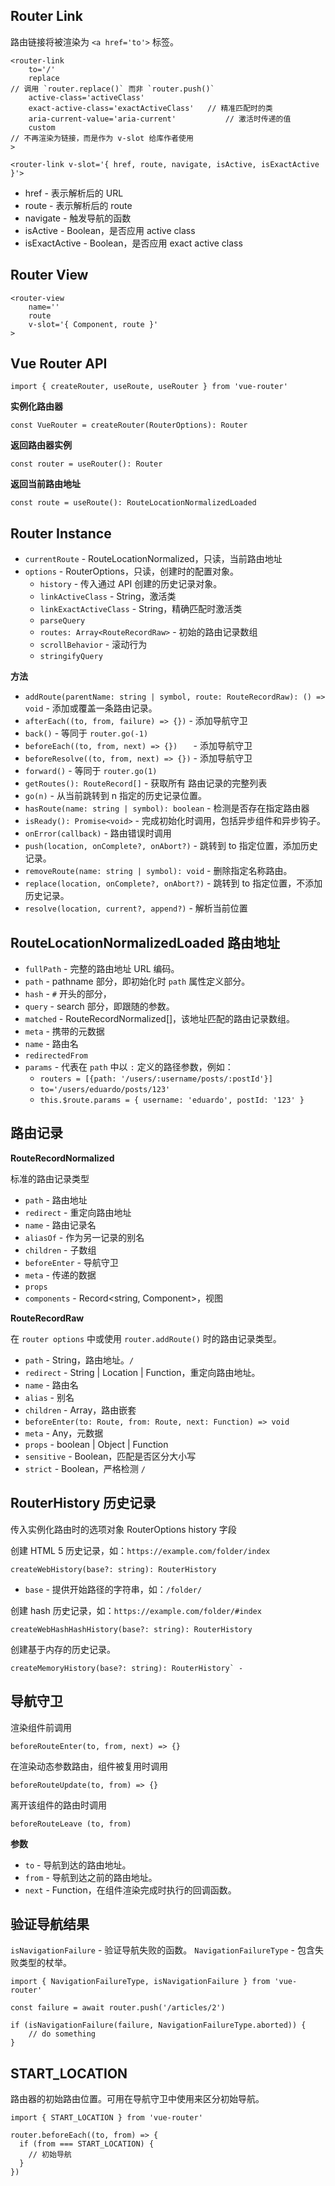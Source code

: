 ## Router Link

路由链接将被渲染为 `<a href='to'>` 标签。

	<router-link 
		to='/'
		replace 															// 调用 `router.replace()` 而非 `router.push()`
		active-class='activeClass'
		exact-active-class='exactActiveClass'	// 精准匹配时的类
		aria-current-value='aria-current'			// 激活时传递的值
		custom																// 不再渲染为链接，而是作为 v-slot 给库作者使用		
	>

	<router-link v-slot='{ href, route, navigate, isActive, isExactActive }'>

- href - 表示解析后的 URL
- route - 表示解析后的 route
- navigate - 触发导航的函数
- isActive - Boolean，是否应用 active class
- isExactActive - Boolean，是否应用 exact active class

## Router View

	<router-view 
		name='' 
		route 
		v-slot='{ Component, route }'
	>

## Vue Router API

	import { createRouter, useRoute, useRouter } from 'vue-router'

**实例化路由器**

	const VueRouter = createRouter(RouterOptions): Router

**返回路由器实例**

	const router = useRouter(): Router

**返回当前路由地址**	

	const route = useRoute(): RouteLocationNormalizedLoaded

## Router Instance

- `currentRoute` - RouteLocationNormalized，只读，当前路由地址
- `options` - RouterOptions，只读，创建时的配置对象。
	- `history` - 传入通过 API 创建的历史记录对象。
	- `linkActiveClass` - String，激活类
	- `linkExactActiveClass` - String，精确匹配时激活类 
	- `parseQuery`
	- `routes: Array<RouteRecordRaw>` - 初始的路由记录数组
	- `scrollBehavior` - 滚动行为
	- `stringifyQuery`

**方法**

- `addRoute(parentName: string | symbol, route: RouteRecordRaw): () => void` - 添加或覆盖一条路由记录。
- `afterEach((to, from, failure) => {})` - 添加导航守卫
- `back()` - 等同于 `router.go(-1)`
- `beforeEach((to, from, next) => {})	` - 添加导航守卫			
- `beforeResolve((to, from, next) => {})` - 添加导航守卫
- `forward()` - 等同于 `router.go(1)`
- `getRoutes(): RouteRecord[]` - 获取所有 路由记录的完整列表
- `go(n)` - 从当前跳转到 n 指定的历史记录位置。
- `hasRoute(name: string | symbol): boolean` - 检测是否存在指定路由器
- `isReady(): Promise<void>` - 完成初始化时调用，包括异步组件和异步钩子。
- `onError(callback)` - 路由错误时调用
- `push(location, onComplete?, onAbort?)` - 跳转到 to 指定位置，添加历史记录。
- `removeRoute(name: string | symbol): void` - 删除指定名称路由。
- `replace(location, onComplete?, onAbort?)` - 跳转到 to 指定位置，不添加历史记录。
- `resolve(location, current?, append?)` - 解析当前位置

## RouteLocationNormalizedLoaded 路由地址

- `fullPath` - 完整的路由地址 URL 编码。
- `path` - pathname 部分，即初始化时 `path` 属性定义部分。
- `hash` - `#` 开头的部分，
- `query` - search 部分，即跟随的参数。
- `matched` - RouteRecordNormalized[]，该地址匹配的路由记录数组。
- `meta` - 携带的元数据
- `name` - 路由名
- `redirectedFrom`
- `params` - 代表在 `path` 中以 `:` 定义的路径参数，例如：
	- `routers = [{path: '/users/:username/posts/:postId'}]`
	- `to='/users/eduardo/posts/123'`
	- `this.$route.params = { username: 'eduardo', postId: '123' }`


































































## 路由记录

**RouteRecordNormalized**

标准的路由记录类型

- `path` - 路由地址
- `redirect` - 重定向路由地址
- `name` - 路由记录名
- `aliasOf` - 作为另一记录的别名
- `children` - 子数组
- `beforeEnter` - 导航守卫
- `meta` - 传递的数据
- `props`
- `components` - Record<string, Component>，视图

**RouteRecordRaw**

在 `router options` 中或使用 `router.addRoute()` 时的路由记录类型。

- `path` - String，路由地址。`/`
- `redirect` - String | Location | Function，重定向路由地址。
- `name` - 路由名
- `alias` - 别名
- `children` - Array<routeOption>，路由嵌套
- `beforeEnter(to: Route, from: Route, next: Function) => void`
- `meta` - Any，元数据
- `props` - boolean | Object | Function
- `sensitive` - Boolean，匹配是否区分大小写
- `strict` - Boolean，严格检测 `/`

## RouterHistory 历史记录

传入实例化路由时的选项对象 RouterOptions history 字段

创建 HTML 5 历史记录，如：`https://example.com/folder/index`

	createWebHistory(base?: string): RouterHistory

- `base` - 提供开始路径的字符串，如：`/folder/`

创建 hash 历史记录，如：`https://example.com/folder/#index`

	createWebHashHashHistory(base?: string): RouterHistory

创建基于内存的历史记录。

	createMemoryHistory(base?: string): RouterHistory` - 

## 导航守卫

渲染组件前调用

	beforeRouteEnter(to, from, next) => {}

在渲染动态参数路由，组件被复用时调用

	beforeRouteUpdate(to, from) => {}	

离开该组件的路由时调用

	beforeRouteLeave (to, from)

**参数**

- `to` - 导航到达的路由地址。
- `from` - 导航到达之前的路由地址。
- `next` - Function，在组件渲染完成时执行的回调函数。

## 验证导航结果

`isNavigationFailure` - 验证导航失败的函数。
`NavigationFailureType` - 包含失败类型的杖举。

	import { NavigationFailureType, isNavigationFailure } from 'vue-router'

	const failure = await router.push('/articles/2')

	if (isNavigationFailure(failure, NavigationFailureType.aborted)) {
		// do something
	}






















## START_LOCATION

路由器的初始路由位置。可用在导航守卫中使用来区分初始导航。

	import { START_LOCATION } from 'vue-router'

	router.beforeEach((to, from) => {
	  if (from === START_LOCATION) {
	    // 初始导航
	  }
	})